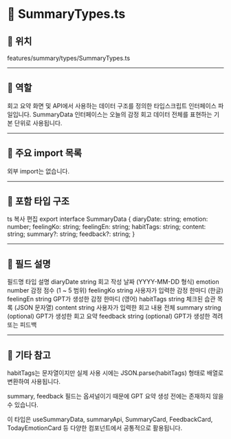 # 📄 SummaryTypes.ts
## 📁 위치
features/summary/types/SummaryTypes.ts

---

## 🧭 역할
회고 요약 화면 및 API에서 사용하는 데이터 구조를 정의한 타입스크립트 인터페이스 파일입니다.
SummaryData 인터페이스는 오늘의 감정 회고 데이터 전체를 표현하는 기본 단위로 사용됩니다.

---

## 🔗 주요 import 목록
외부 import는 없습니다.

---

## 🧩 포함 타입 구조
ts
복사
편집
export interface SummaryData {
  diaryDate: string;
  emotion: number;
  feelingKo: string;
  feelingEn: string;
  habitTags: string;
  content: string;
  summary?: string;
  feedback?: string;
}

---

## 📝 필드 설명
필드명	타입	설명
diaryDate	string	회고 작성 날짜 (YYYY-MM-DD 형식)
emotion	number	감정 점수 (1 ~ 5 범위)
feelingKo	string	사용자가 입력한 감정 한마디 (한글)
feelingEn	string	GPT가 생성한 감정 한마디 (영어)
habitTags	string	체크된 습관 목록 (JSON 문자열)
content	string	사용자가 입력한 회고 내용 전체
summary	string (optional)	GPT가 생성한 회고 요약
feedback	string (optional)	GPT가 생성한 격려 또는 피드백

---

## 📌 기타 참고
habitTags는 문자열이지만 실제 사용 시에는 JSON.parse(habitTags) 형태로 배열로 변환하여 사용됩니다.

summary, feedback 필드는 옵셔널이기 때문에 GPT 요약 생성 전에는 존재하지 않을 수 있습니다.

이 타입은 useSummaryData, summaryApi, SummaryCard, FeedbackCard, TodayEmotionCard 등 다양한 컴포넌트에서 공통적으로 활용됩니다.